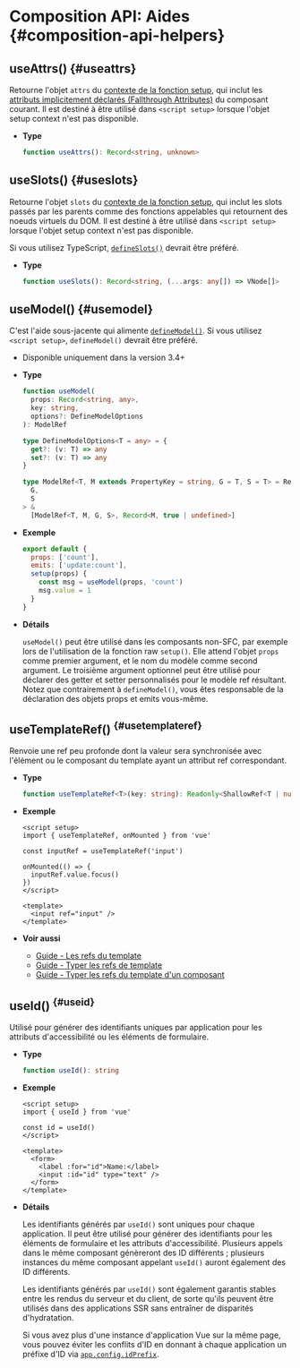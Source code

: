 # Composition API: Aides {#composition-api-helpers}

## useAttrs() {#useattrs}

Retourne l'objet `attrs` du [contexte de la fonction setup](/api/composition-api-setup#setup-context), qui inclut les [attributs implicitement déclarés (Fallthrough Attributes)](/guide/components/attrs#fallthrough-attributes) du composant courant. Il est destiné à être utilisé dans `<script setup>` lorsque l'objet setup context n'est pas disponible.

- **Type**

  ```ts
  function useAttrs(): Record<string, unknown>
  ```

## useSlots() {#useslots}

Retourne l'objet `slots` du [contexte de la fonction setup](/api/composition-api-setup#setup-context), qui inclut les slots passés par les parents comme des fonctions appelables qui retournent des noeuds virtuels du DOM. Il est destiné à être utilisé dans `<script setup>` lorsque l'objet setup context n'est pas disponible.

Si vous utilisez TypeScript, [`defineSlots()`](/api/sfc-script-setup#defineslots) devrait être préféré.

- **Type**

  ```ts
  function useSlots(): Record<string, (...args: any[]) => VNode[]>
  ```

## useModel() {#usemodel}

C'est l'aide sous-jacente qui alimente [`defineModel()`](/api/sfc-script-setup#definemodel). Si vous utilisez `<script setup>`, `defineModel()` devrait être préféré.

- Disponible uniquement dans la version 3.4+

- **Type**

  ```ts
  function useModel(
    props: Record<string, any>,
    key: string,
    options?: DefineModelOptions
  ): ModelRef

  type DefineModelOptions<T = any> = {
    get?: (v: T) => any
    set?: (v: T) => any
  }

  type ModelRef<T, M extends PropertyKey = string, G = T, S = T> = Ref<
    G,
    S
  > &
    [ModelRef<T, M, G, S>, Record<M, true | undefined>]
  ```

- **Exemple**

  ```js
  export default {
    props: ['count'],
    emits: ['update:count'],
    setup(props) {
      const msg = useModel(props, 'count')
      msg.value = 1
    }
  }
  ```

- **Détails**

  `useModel()` peut être utilisé dans les composants non-SFC, par exemple lors de l'utilisation de la fonction raw `setup()`. Elle attend l'objet `props` comme premier argument, et le nom du modèle comme second argument. Le troisième argument optionnel peut être utilisé pour déclarer des getter et setter personnalisés pour le modèle ref résultant. Notez que contrairement à `defineModel()`, vous êtes responsable de la déclaration des objets props et emits vous-même.

## useTemplateRef() <sup class="vt-badge" data-text="3.5+" /> {#usetemplateref}

Renvoie une ref peu profonde dont la valeur sera synchronisée avec l'élément ou le composant du template ayant un attribut ref correspondant.

- **Type**

  ```ts
  function useTemplateRef<T>(key: string): Readonly<ShallowRef<T | null>>
  ```

- **Exemple**

  ```vue
  <script setup>
  import { useTemplateRef, onMounted } from 'vue'

  const inputRef = useTemplateRef('input')

  onMounted(() => {
    inputRef.value.focus()
  })
  </script>

  <template>
    <input ref="input" />
  </template>
  ```

- **Voir aussi**
  - [Guide - Les refs du template](/guide/essentials/template-refs)
  - [Guide - Typer les refs de template](/guide/typescript/composition-api#typing-template-refs) <sup class="vt-badge ts" />
  - [Guide - Typer les refs du template d'un composant](/guide/typescript/composition-api#typing-component-template-refs) <sup class="vt-badge ts" />

## useId() <sup class="vt-badge" data-text="3.5+" /> {#useid}

Utilisé pour générer des identifiants uniques par application pour les attributs d'accessibilité ou les éléments de formulaire.

- **Type**

  ```ts
  function useId(): string
  ```

- **Exemple**

  ```vue
  <script setup>
  import { useId } from 'vue'

  const id = useId()
  </script>

  <template>
    <form>
      <label :for="id">Name:</label>
      <input :id="id" type="text" />
    </form>
  </template>
  ```

- **Détails**

  Les identifiants générés par `useId()` sont uniques pour chaque application. Il peut être utilisé pour générer des identifiants pour les éléments de formulaire et les attributs d'accessibilité. Plusieurs appels dans le même composant génèreront des ID différents ; plusieurs instances du même composant appelant `useId()` auront également des ID différents.

  Les identifiants générés par `useId()` sont également garantis stables entre les rendus du serveur et du client, de sorte qu'ils peuvent être utilisés dans des applications SSR sans entraîner de disparités d'hydratation.

  Si vous avez plus d'une instance d'application Vue sur la même page, vous pouvez éviter les conflits d'ID en donnant à chaque application un préfixe d'ID via [`app.config.idPrefix`](/api/application#app-config-idprefix).
